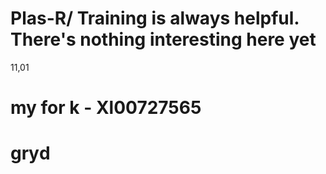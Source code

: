 # Plas-R/ Training is always helpful. There's nothing interesting here yet
11,01
# my for k - Xl00727565
# grуd
